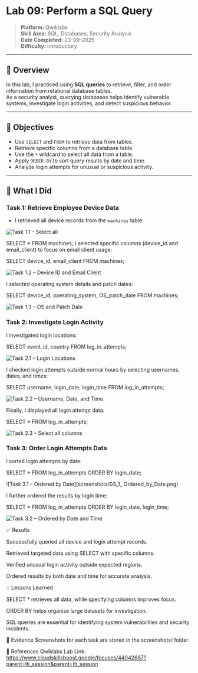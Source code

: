 # Lab 09: Perform a SQL Query

> **Platform:** Qwiklabs  
> **Skill Area:** SQL, Databases, Security Analysis  
> **Date Completed:** 23-09-2025  
> **Difficulty:** Introductory  

---

## 📝 Overview
In this lab, I practiced using **SQL queries** to retrieve, filter, and order information from relational database tables.  
As a security analyst, querying databases helps identify vulnerable systems, investigate login activities, and detect suspicious behavior.  

---

## 🎯 Objectives
- Use `SELECT` and `FROM` to retrieve data from tables.  
- Retrieve specific columns from a database table.  
- Use the `*` wildcard to select all data from a table.  
- Apply `ORDER BY` to sort query results by date and time.  
- Analyze login attempts for unusual or suspicious activity.  

---

## 🚀 What I Did

### Task 1: Retrieve Employee Device Data
* I retrieved all device records from the `machines` table:

![Task 1.1 – Select all](screenshots/01_1_all.png)

SELECT * 
FROM machines;
I selected specific columns (device_id and email_client) to focus on email client usage:

SELECT device_id, email_client 
FROM machines;

![Task 1.2 – Device ID and Email Client](screenshots/01_2_Device_ID_and_Email_Client.png)

I selected operating system details and patch dates:

SELECT device_id, operating_system, OS_patch_date 
FROM machines;

![Task 1.3 – OS and Patch Date](screenshots/01_3_OS_and_Patch_Date.png)

### Task 2: Investigate Login Activity
I investigated login locations:


SELECT event_id, country 
FROM log_in_attempts;

![Task 2.1 – Login Locations](screenshots/02_1_Login_Locations.png)

I checked login attempts outside normal hours by selecting usernames, dates, and times:


SELECT username, login_date, login_time 
FROM log_in_attempts;

![Task 2.2 – Username, Date, and Time](screenshots/02_2_Username_Date_and_Time.png)

Finally, I displayed all login attempt data:


SELECT * 
FROM log_in_attempts;

![Task 2.3 – Select all columns](screenshots/02_3_select_all_columns.png)

### Task 3: Order Login Attempts Data
I sorted login attempts by date:

SELECT * 
FROM log_in_attempts
ORDER BY login_date;

![Task 3.1 – Ordered by Date](screenshots/03_1_ Ordered_by_Date.png)

I further ordered the results by login time:

SELECT * 
FROM log_in_attempts
ORDER BY login_date, login_time;

![Task 3.2 – Ordered by Date and Time](screenshots/03_2_Ordered_by_Date_and_Time.png)


✅ Results

Successfully queried all device and login attempt records.

Retrieved targeted data using SELECT with specific columns.

Verified unusual login activity outside expected regions.

Ordered results by both date and time for accurate analysis.

💡 Lessons Learned

SELECT * retrieves all data, while specifying columns improves focus.

ORDER BY helps organize large datasets for investigation.

SQL queries are essential for identifying system vulnerabilities and security incidents.

📜 Evidence
Screenshots for each task are stored in the screenshots/ folder.

🔗 References
Qwiklabs Lab Link:
https://www.cloudskillsboost.google/focuses/44042687?parent=lti_session&parent=lti_session
